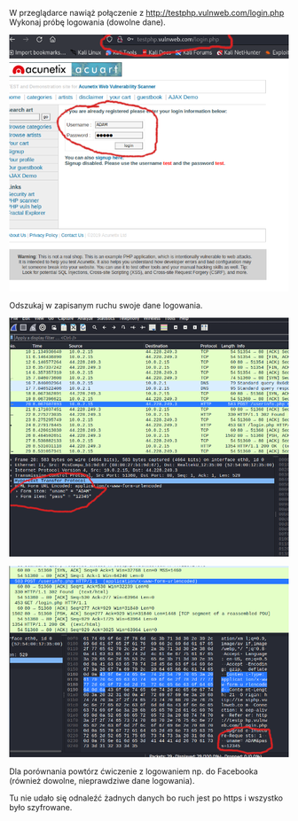 W przeglądarce nawiąż połączenie z http://testphp.vulnweb.com/login.php
Wykonaj próbę logowania (dowolne dane).

![](20230520085925.png)

Odszukaj w zapisanym ruchu swoje dane logowania.

![](20230520085952.png)

![](20230520090015.png)

Dla porównania powtórz ćwiczenie z logowaniem np. do Facebooka (również dowolne,
nieprawdziwe dane logowania).

Tu nie udało się odnaleźć żadnych danych bo ruch jest po https i wszystko było szyfrowane. 